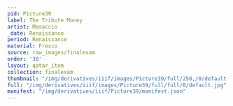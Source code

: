 ```yaml
---
pid: Picture39
label: The Tribute Money
artist: Masaccio
_date: Renaissance
period: Renaissance
material: Fresco
source: raw_images/finalexam
order: '38'
layout: qatar_item
collection: finalexam
thumbnail: "/img/derivatives/iiif/images/Picture39/full/250,/0/default.jpg"
full: "/img/derivatives/iiif/images/Picture39/full/full/0/default.jpg"
manifest: "/img/derivatives/iiif/Picture39/manifest.json"
---
```

